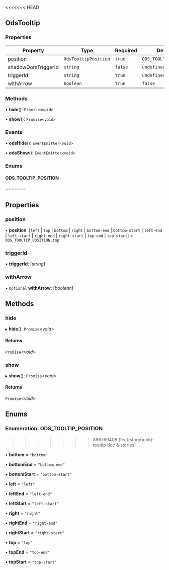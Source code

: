 <<<<<<< HEAD
## OdsTooltip
### Properties
| Property | Type | Required | Default value |
| --- | --- | --- | --- |
| position | `OdsTooltipPosition` | `true` | `ODS_TOOLTIP_POSITION.top` |
| shadowDomTriggerId | `string` | `false` | `undefined` |
| triggerId | `string` | `true` | `undefined` |
| withArrow | `boolean` | `true` | `false` |
### Methods
• **hide**(): `Promise<void>`

• **show**(): `Promise<void>`
### Events
• **odsHide**(): `EventEmitter<void>`

• **odsShow**(): `EventEmitter<void>`
### Enums
#### ODS_TOOLTIP_POSITION
=======
## Properties
### position

•  **position**: [`left` | `top` | `bottom` | `right` | `bottom-end` | `bottom-start` | `left-end` | `left-start` | `right-end` | `right-start` | `top-end` | `top-start`] = `ODS_TOOLTIP_POSITION.top`


### triggerId

•  **triggerId**: [_string_] 


### withArrow

• `Optional` **withArrow**: [_boolean_] 


## Methods
### hide

▸ **hide**(): `Promise`<_void_>



#### Returns
`Promise`<_void_>
### show

▸ **show**(): `Promise`<_void_>



#### Returns
`Promise`<_void_>

## Enums
### Enumeration: ODS_TOOLTIP_POSITION
>>>>>>> 396769406 (feat(storybook): tooltip doc & stories)

• **bottom** = `"bottom"`

• **bottomEnd** = `"bottom-end"`

• **bottomStart** = `"bottom-start"`

• **left** = `"left"`

• **leftEnd** = `"left-end"`

• **leftStart** = `"left-start"`

• **right** = `"right"`

• **rightEnd** = `"right-end"`

• **rightStart** = `"right-start"`

• **top** = `"top"`

• **topEnd** = `"top-end"`

• **topStart** = `"top-start"`

